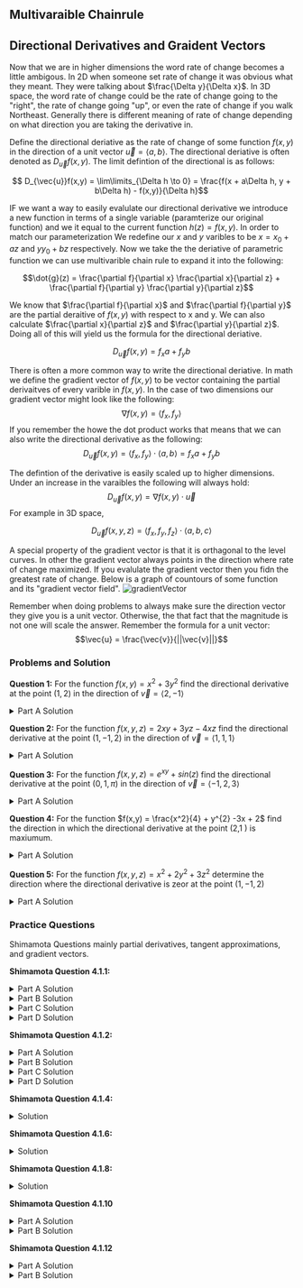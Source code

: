 ## Multivaraible Chainrule

## Directional Derivatives and Graident Vectors
Now that we are in higher dimensions the word rate of change becomes a little ambigous. In 2D when someone set rate of change it was obvious what they meant. They were talking about $\frac{\Delta y}{\Delta x}$. In 3D space, the word rate of change could be the rate of change going to the "right", the rate of change going "up", or even the rate of change if you walk Northeast. Generally there is different meaning of rate of change depending on what direction you are taking the derivative in. 

Define the directional deriative as the rate of change of some function $f(x,y)$ in the direction of a unit vector $\vec{u} = \langle a,b \rangle$. The directional deriative is often denoted as $D_{\vec{u}}f(x,y)$. The limit defintion of the directional is as follows:

$$ D_{\vec{u}}f(x,y) = \lim\limits_{\Delta h \to 0} = \frac{f(x + a\Delta h, y + b\Delta h) - f(x,y)}{\Delta h}$$

IF we want a way to easily evalulate our directional derivative we introduce a new function in terms of a single variable (paramterize our original function) and we it equal to the current function $h(z) =f(x,y)$. In order to match our parameterization We  redefine our $x$ and $y$ varibles to be $x= x_0+ az$ and $y y_0 + bz$ respectively. Now we take the the deriative of parametric function we can use multivarible chain rule to expand it into the following:

$$\dot{g}(z) = \frac{\partial f}{\partial x} \frac{\partial x}{\partial z} + \frac{\partial f}{\partial y} \frac{\partial y}{\partial z}$$

We know that $\frac{\partial f}{\partial x}$ and $\frac{\partial f}{\partial y}$ are the partial deraitive of $f(x,y)$ with respect to x and y. We can also calculate $\frac{\partial x}{\partial z}$ and $\frac{\partial y}{\partial z}$. Doing all of this will yield us the formula for the directional deriative. 

$$ D_{\vec{u}}f(x,y) = f_x a + f_y b$$

There is often a more common way to write the directional deriative. In math we define the gradient vector of $f(x,y)$ to be vector containing the partial derivaitves of every varible in $f(x,y)$. In the case of two dimensions our gradient vector might look like the following:
$$\nabla f(x,y) = \langle f_x , f_y \rangle$$
If you remember the howe the dot product works that means that we can also write the directional derivative as the following:
$$D_{\vec{u}}f(x,y)  = \langle f_x, f_y \rangle \cdot \langle a, b \rangle = f_x a + f_y b$$

The defintion of the derivative is easily scaled up to higher dimensions. Under an increase in the varaibles the following will always hold:
$$D_{\vec{u}}f(x,y) = \nabla f(x,y) \cdot \vec{u}$$
For example in 3D space, 

$$D_{\vec{u}}f(x,y,z) = \langle f_x, f_y, f_z \rangle \cdot \langle a, b, c \rangle $$

A special property of the gradient vector is that it is orthagonal to the level curves. In other the gradient vector always points in the direction where rate of change maximized. If you evalulate the gradient vector then you fidn the greatest rate of change.  Below is a graph of countours of some function and its "gradient vector field".
<img src="https://github.com/sackn/diffeq/blob/main/Images/gradientVector.jpg" alt="gradientVector">

Remember when doing problems to always make sure the direction vector they give you is a unit vector. Otherwise, the that fact that the magnitude is not one will scale the answer. Remember the formula for a unit vector:
$$\vec{u} = \frac{\vec{v}}{||\vec{v}||}$$

### Problems and Solution

**Question 1:** For the function $f(x,y) = x^{2} + 3y^{2}$ find the directional derivative at the point $(1,2)$ in the direction of $\vec{v} = \langle 2, -1 \rangle$
<details>
  <summary>Part A Solution</summary>
  <img src="https://github.com/sackn/diffeq/blob/main/Images/directional/image5.png" alt="Question 1">
</details>

**Question 2:** For the function $f(x,y,z) = 2xy + 3yz -4xz$ find the directional derivative at the point $(1,-1,2)$ in the direction of $\vec{v} = \langle 1,1,1 \rangle$
<details>
  <summary>Part A Solution</summary>
  <img src="https://github.com/sackn/diffeq/blob/main/Images/directional/image1.png" alt="Question 2">
</details>

**Question 3:** For the function $f(x,y,z) = e^{xy} + sin(z)$ find the directional derivative at the point $(0, 1, \pi)$ in the direction of $\vec{v} = \langle -1,2,3 \rangle$
<details>
  <summary>Part A Solution</summary>
  <img src="https://github.com/sackn/diffeq/blob/main/Images/directional/image3.png" alt="Question 3">
</details>

**Question 4:** For the function $f(x,y) = \frac{x^2}{4} + y^{2} -3x + 2$ find the direction in which the directional derivative at the point (2,1 ) is maxiumum.
<details>
  <summary>Part A Solution</summary>
  <img src="https://github.com/sackn/diffeq/blob/main/Images/directional/image2.png" alt="Question 4">
</details>

**Question 5:** For the function $f(x,y,z) = x^{2} + 2y^{2} + 3z^{2}$ determine the direction where the directional derivative is zeor at the point $(1,-1,2)$
<details>
  <summary>Part A Solution</summary>
  <img src="https://github.com/sackn/diffeq/blob/main/Images/directional/image4.png" alt="Question 5">
</details>



### Practice Questions
Shimamota Questions mainly partial derivatives, tangent approximations, and gradient vectors.

**Shimamota Question 4.1.1:**
<details>
  <summary>Part A Solution</summary>
  <img src="https://github.com/sackn/diffeq/blob/main/Images/4.13.1/image13.png" alt="Shimamota 4.1.1.a">
</details>
<details>
  <summary>Part B Solution</summary>
  <img src="https://github.com/sackn/diffeq/blob/main/Images/4.13.1/image3.png" alt="Shimamota 4.1.1.b">
</details>
<details>
  <summary>Part C Solution</summary>
  <img src="https://github.com/sackn/diffeq/blob/main/Images/4.13.1/image6.png" alt="Shimamota 4.1.1.c">
</details>
<details>
  <summary>Part D Solution</summary>
  <img src="https://github.com/sackn/diffeq/blob/main/Images/4.13.1/image7.png" alt="Shimamota 4.1.1.d">
</details>

**Shimamota Question 4.1.2:**
<details>
  <summary>Part A Solution</summary>
  <img src="https://github.com/sackn/diffeq/blob/main/Images/4.13.1/image11.png" alt="Shimamota 4.1.2.a">
</details>
<details>
  <summary>Part B Solution</summary>
  <img src="https://github.com/sackn/diffeq/blob/main/Images/4.13.1/image16.png" alt="Shimamota 4.1.2.b">
</details>
<details>
  <summary>Part C Solution</summary>
  <img src="https://github.com/sackn/diffeq/blob/main/Images/4.13.1/image14.png" alt="Shimamota 4.1.2.c">
</details>
<details>
  <summary>Part D Solution</summary>
  <img src="https://github.com/sackn/diffeq/blob/main/Images/4.13.1/image9.png" alt="Shimamota 4.1.2.d">
</details>

**Shimamota Question 4.1.4:**
<details>
  <summary>Solution</summary>
  <img src="https://github.com/sackn/diffeq/blob/main/Images/4.13.1/image4.png" alt="Shimamota 4.1.4">
</details>

**Shimamota Question 4.1.6:**
<details>
  <summary>Solution</summary>
  <img src="https://github.com/sackn/diffeq/blob/main/Images/4.13.1/image10.png" alt="Shimamota 4.1.6.a">
  <img src="https://github.com/sackn/diffeq/blob/main/Images/4.13.1/image2.png" alt="Shimamota 4.1.6.b">
</details>

**Shimamota Question 4.1.8:**
<details>
  <summary>Solution</summary>
  <img src="https://github.com/sackn/diffeq/blob/main/Images/4.13.1/image12.png" alt="Shimamota 4.1.8">
</details>

**Shimamota Question 4.1.10**
<details>
  <summary>Part A Solution</summary>
  <img src="https://github.com/sackn/diffeq/blob/main/Images/4.13.1/image1.png" alt="Shimamota 4.1.10.a">
</details>
<details>
  <summary>Part B Solution</summary>
  <img src="https://github.com/sackn/diffeq/blob/main/Images/4.13.1/image8.png" alt="Shimamota 4.1.10.b">
</details>

**Shimamota Question 4.1.12**
<details>
  <summary>Part A Solution</summary>
  <img src="https://github.com/sackn/diffeq/blob/main/Images/4.13.1/image5.png" alt="Shimamota 4.1.12.a">
</details>
<details>
  <summary>Part B Solution</summary>
  <img src="https://github.com/sackn/diffeq/blob/main/Images/4.13.1/image15.png" alt="Shimamota 4.1.12.b">
</details>



